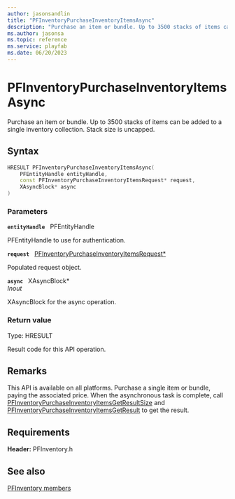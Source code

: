 ```yaml
---
author: jasonsandlin
title: "PFInventoryPurchaseInventoryItemsAsync"
description: "Purchase an item or bundle. Up to 3500 stacks of items can be added to a single inventory collection. Stack size is uncapped."
ms.author: jasonsa
ms.topic: reference
ms.service: playfab
ms.date: 06/20/2023
---
```


# PFInventoryPurchaseInventoryItemsAsync  

Purchase an item or bundle. Up to 3500 stacks of items can be added to a single inventory collection. Stack size is uncapped.  

## Syntax  
  
```cpp
HRESULT PFInventoryPurchaseInventoryItemsAsync(  
    PFEntityHandle entityHandle,  
    const PFInventoryPurchaseInventoryItemsRequest* request,  
    XAsyncBlock* async  
)  
```  
  
### Parameters  
  
**`entityHandle`** &nbsp; PFEntityHandle  
  
PFEntityHandle to use for authentication.  
  
**`request`** &nbsp; [PFInventoryPurchaseInventoryItemsRequest*](../../pfinventorytypes/structs/pfinventorypurchaseinventoryitemsrequest.md)  
  
Populated request object.  
  
**`async`** &nbsp; XAsyncBlock*  
*_Inout_*  
  
XAsyncBlock for the async operation.  
  
  
### Return value
Type: HRESULT
  
Result code for this API operation.
  
## Remarks  
  
This API is available on all platforms. Purchase a single item or bundle, paying the associated price. When the asynchronous task is complete, call [PFInventoryPurchaseInventoryItemsGetResultSize](pfinventorypurchaseinventoryitemsgetresultsize.md) and [PFInventoryPurchaseInventoryItemsGetResult](pfinventorypurchaseinventoryitemsgetresult.md) to get the result.
  
## Requirements  
  
**Header:** PFInventory.h
  
## See also  
[PFInventory members](../pfinventory_members.md)  

  
  
